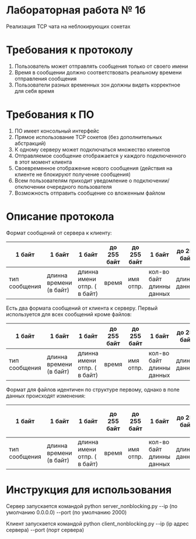 # Лабораторная работа № 1б
Реализация TCP чата на неблокирующих сокетах

# Требования к протоколу
1) Пользователь может отправлять сообщения только от своего имени
2) Время в сообщении должно соответствовать реальному времени отправления сообщения
3) Пользователи разных временных зон должны видеть корректное для себя время

# Требования к ПО
1) ПО имеет консольный интерфейс
2) Прямое использование TCP сокетов (без дополнительных абстракций)
3) К одному серверу может подключаться множество клиентов
4) Отправляемое сообщение отображается у каждого подключенного в этот момент клиента
5) Своевременное отображение нового сообщения (действия на клиенте не блокируют получение сообщения)
6) Всем пользователям приходит уведомление о подключении/отключении очередного пользователя
7) Возможность отправить сообщение со вложенным файлом

# Описание протокола

Формат сообщений от сервера к клиенту:

1 байт         | 1 байт                  | 1 байт                       | до 255 байт | до 255 байт | 1 байт                    | до 255 байт   | до 2^2048 байт |
-------------- | ----------------------- | ---------------------------- | ----------- | ----------- | ------------------------- | ------------- | -------------- |
тип сообщения  | длинна времени (в байт) | длинна имени отпр. ( в байт) | время       | имя отпр.   | кол-во байт длинны данных | длинна данных | данные         |

Есть два формата сообщений от клиента к серверу. Первый используется для всех сообщений кроме файлов:

1 байт         | 1 байт                  | 1 байт                       | до 255 байт | до 255 байт | 1 байт                    | до 255 байт   | до 2^2048 байт |
-------------- | ----------------------- | ---------------------------- | ----------- | ----------- | ------------------------- | ------------- | -------------- |
тип сообщения  | длинна времени (в байт) | длинна имени отпр. ( в байт) | время       | имя отпр.   | кол-во байт длинны данных | длинна данных | данные         |

Формат для файлов идентичен по структуре первому, однако в поле данных происходят изменения:

1 байт         | 1 байт                  | 1 байт                       | до 255 байт | до 255 байт | 1 байт                    | до 255 байт   | 1 байт                | от 1 до 255 байт | от 2^2048 - 2 байт до 2^2048 - 256 байт |
-------------- | ----------------------- | ---------------------------- | ----------- | ----------- | ------------------------- | ------------- | --------------------- | ---------------- | --------------------------------------- |
тип сообщения  | длинна времени (в байт) | длинна имени отпр. ( в байт) | время       | имя отпр.   | кол-во байт длинны данных | длинна данных | длинна названия файла | название файла   | содержимое файла                        |

# Инструкция для использования

Сервер запускается командой python server_nonblocking.py --ip (по умолчанию 0.0.0.0) --port (по умолчанию 2000)

Клиент запускается командой python client_nonblocking.py --ip (ip адрес сервера) --port (порт сервера)